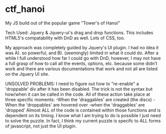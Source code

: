 # ctf_hanoi
My JS build out of the popular game "Tower's of Hanoi"


Tech Used:
Jquery & Jquery-ui's drag and drop functions. This includes HTML5's compatability with DnD as well.
Lots of CSS, too.

My approach was completely guided by Jquery's UI plugin. I had no idea it was A). so powerful, and B). (seemingly) limited in what it could do. After a while I full understood how far I could go with DnD, however, I may not have a full grasp of how to call all the events, options, etc. because some didn't work and there are various documentations that work and not all are listed on the Jquery UI site.

UNSOLVED PROBLEMS:
I need to figure out how to "re-enable" a 'droppable' div after it has been disabled. The trick is not the syntax but how/when it can be called in the code. All of these action take place at three specific moments:
  -When the 'draggables' are created (the discs)
  -When the 'droppables' are hovered over
  -when the 'draggables' are 'dropped'
Almost ALL of the code is contained within those functions and is dependent on its timing. I know what I am trying to do is possible I just need to solve the puzzle. In fact, I think my current puzzle is specifc to ALL forms of javascript, not just the UI plugin. 
